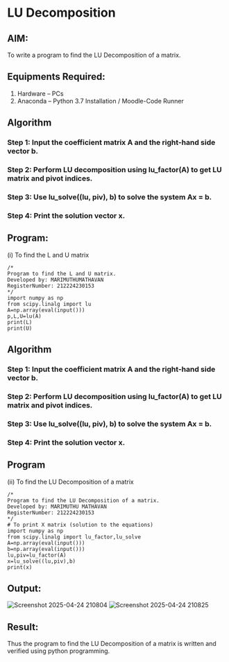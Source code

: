# LU Decomposition 

## AIM:
To write a program to find the LU Decomposition of a matrix.

## Equipments Required:
1. Hardware – PCs
2. Anaconda – Python 3.7 Installation / Moodle-Code Runner

## Algorithm
### Step 1: Input the coefficient matrix A and the right-hand side vector b.
### Step 2: Perform LU decomposition using lu_factor(A) to get LU matrix and pivot indices.
### Step 3: Use lu_solve((lu, piv), b) to solve the system Ax = b.
### Step 4: Print the solution vector x.

## Program:
(i) To find the L and U matrix
```
/*
Program to find the L and U matrix.
Developed by: MARIMUTHUMATHAVAN
RegisterNumber: 212224230153
*/
import numpy as np
from scipy.linalg import lu
A=np.array(eval(input()))
p,L,U=lu(A)
print(L)
print(U)
```

## Algorithm
### Step 1: Input the coefficient matrix A and the right-hand side vector b.
### Step 2: Perform LU decomposition using lu_factor(A) to get LU matrix and pivot indices.
### Step 3: Use lu_solve((lu, piv), b) to solve the system Ax = b.
### Step 4: Print the solution vector x.

## Program
(ii) To find the LU Decomposition of a matrix
```
/*
Program to find the LU Decomposition of a matrix.
Developed by: MARIMUTHU MATHAVAN 
RegisterNumber: 212224230153
*/
# To print X matrix (solution to the equations)
import numpy as np
from scipy.linalg import lu_factor,lu_solve
A=np.array(eval(input()))
b=np.array(eval(input()))
lu,piv=lu_factor(A)
x=lu_solve((lu,piv),b)
print(x)
```

## Output:
![Screenshot 2025-04-24 210804](https://github.com/user-attachments/assets/7bf1134e-b1df-4b7c-8ad5-2be48fde64a4)
![Screenshot 2025-04-24 210825](https://github.com/user-attachments/assets/36a7892b-ab54-4170-9a56-d20d277da45c)



## Result:
Thus the program to find the LU Decomposition of a matrix is written and verified using python programming.

